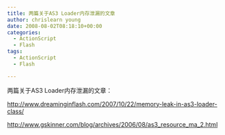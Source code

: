 ```yaml
---
title: 两篇关于AS3 Loader内存泄漏的文章
author: chrislearn young
date: 2008-08-02T08:18:10+00:00
categories:
  - ActionScript
  - Flash
tags:
  - ActionScript
  - Flash

---
```

两篇关于AS3 Loader内存泄漏的文章：

<a href="http://www.dreaminginflash.com/2007/10/22/memory-leak-in-as3-loader-class/" target="_blank">http://www.dreaminginflash.com/2007/10/22/memory-leak-in-as3-loader-class/</a>

<a href="http://www.gskinner.com/blog/archives/2006/08/as3_resource_ma_2.html" target="_blank">http://www.gskinner.com/blog/archives/2006/08/as3_resource_ma_2.html</a>